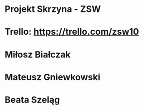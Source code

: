 # Projekt Skrzyna - ZSW
# Trello: https://trello.com/zsw10
# Miłosz Białczak
# Mateusz Gniewkowski
# Beata Szeląg
